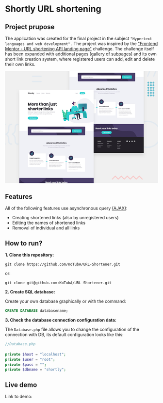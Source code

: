 # Shortly URL shortening

## Project prupose

The application was created for the final project in the subject `"Hypertext languages and web development".` The project was inspired by the ["Frontend Mentor - URL shortening API landing page"](https://www.frontendmentor.io/challenges/url-shortening-api-landing-page-2ce3ob-G) challenge. The challenge itself has been expanded with additional pages [[gallery of subpages]](https://github.com/KoTubA/URL-Shortener/tree/main/design) and its own short link creation system, where registered users can add, edit and delete their own links.

![Design preview for the Shortly URL shortening API coding challenge](./design/desktop-preview.jpg)

## Features

All of the following features use asynchronous query [(AJAX)](https://developer.mozilla.org/en-US/docs/Web/Guide/AJAX):

-   Creating shortened links (also by unregistered users)
-   Editing the names of shortened links
-   Removal of individual and all links

## How to run?

**1. Clone this repository:**

```
git clone https://github.com/KoTubA/URL-Shortener.git
```

or:

```
git clone git@github.com:KoTubA/URL-Shortener.git
```

**2. Create SQL database:**

Create your own database graphically or with the command:

```sql
CREATE DATABASE databasename;
```

**3. Check the database connection configuration data:**

The `Database.php` file allows you to change the configuration of the connection with DB, its default configuration looks like this:

```php
//Database.php

private $host = "localhost";
private $user = "root";
private $pass = "";
private $dbname = "shortly";
```

## Live demo

Link to demo:
